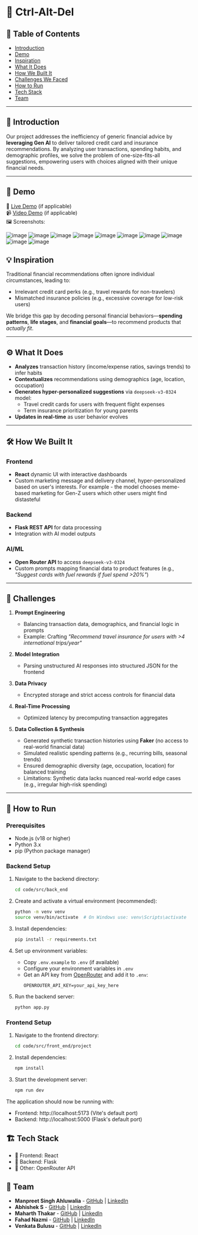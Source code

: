 # 🚀 Ctrl-Alt-Del

## 📌 Table of Contents
- [Introduction](#introduction)
- [Demo](#demo)
- [Inspiration](#inspiration)
- [What It Does](#what-it-does)
- [How We Built It](#how-we-built-it)
- [Challenges We Faced](#challenges-we-faced)
- [How to Run](#how-to-run)
- [Tech Stack](#tech-stack)
- [Team](#team)

---

## 🎯 Introduction
Our project addresses the inefficiency of generic financial advice by **leveraging Gen AI** to deliver tailored credit card and insurance recommendations. By analyzing user transactions, spending habits, and demographic profiles, we solve the problem of one-size-fits-all suggestions, empowering users with choices aligned with their unique financial needs.

---

## 🎥 Demo
🔗 [Live Demo](#) (if applicable)  
📹 [Video Demo](#) (if applicable)  
🖼️ Screenshots:

![image](https://github.com/user-attachments/assets/309d3a7d-cb89-4d91-ba17-66d7bf03c37a)
![image](https://github.com/user-attachments/assets/40e6ea49-ad82-421b-b9a6-410858736bd4)
![image](https://github.com/user-attachments/assets/e3f7352c-ecc9-43b0-9c85-a9b05bedbaff)
![image](https://github.com/user-attachments/assets/94754309-a7db-4de9-be82-2ddf0204bec8)
![image](https://github.com/user-attachments/assets/75c92789-a1f7-4f8e-aa08-971e231bec09)
![image](https://github.com/user-attachments/assets/02b3c2b5-1bbd-4541-be2a-51defefce0c2)
![image](https://github.com/user-attachments/assets/32969577-ee6e-426d-9b20-e692481525e4)
![image](https://github.com/user-attachments/assets/3ffac921-bcd8-462a-a492-0a71839795fa)
![image](https://github.com/user-attachments/assets/b379ceb2-e17a-439d-8a59-b4c2219f4f24)
![image](https://github.com/user-attachments/assets/62281302-6f83-4003-a269-8767372ba1a0)





## 💡 Inspiration
Traditional financial recommendations often ignore individual circumstances, leading to:
- Irrelevant credit card perks (e.g., travel rewards for non-travelers)
- Mismatched insurance policies (e.g., excessive coverage for low-risk users)

We bridge this gap by decoding personal financial behaviors—**spending patterns**, **life stages**, and **financial goals**—to recommend products that _actually fit_.

---

## ⚙️ What It Does
- **Analyzes** transaction history (income/expense ratios, savings trends) to infer habits
- **Contextualizes** recommendations using demographics (age, location, occupation)
- **Generates hyper-personalized suggestions** via `deepseek-v3-0324` model:
  - Travel credit cards for users with frequent flight expenses
  - Term insurance prioritization for young parents
- **Updates in real-time** as user behavior evolves

---

## 🛠️ How We Built It
### Frontend
- **React** dynamic UI with interactive dashboards
- Custom marketing message and delivery channel, hyper-personalized based on user's interests. For example - the model chooses meme-based marketing for Gen-Z users which other users might find distasteful

### Backend
- **Flask REST API** for data processing
- Integration with AI model outputs

### AI/ML
- **Open Router API** to access `deepseek-v3-0324`
- Custom prompts mapping financial data to product features (e.g., _"Suggest cards with fuel rewards if fuel spend >20%"_) 
  
---

## 🚧 Challenges
1. **Prompt Engineering**  
   - Balancing transaction data, demographics, and financial logic in prompts  
   - Example: Crafting _"Recommend travel insurance for users with >4 international trips/year"_

2. **Model Integration**  
   - Parsing unstructured AI responses into structured JSON for the frontend

3. **Data Privacy**  
   - Encrypted storage and strict access controls for financial data

4. **Real-Time Processing**  
   - Optimized latency by precomputing transaction aggregates
     
5. **Data Collection & Synthesis**  
   - Generated synthetic transaction histories using **Faker** (no access to real-world financial data)  
   - Simulated realistic spending patterns (e.g., recurring bills, seasonal trends)  
   - Ensured demographic diversity (age, occupation, location) for balanced training  
   - Limitations: Synthetic data lacks nuanced real-world edge cases (e.g., irregular high-risk spending) 

---

## 🏃 How to Run

### Prerequisites
- Node.js (v18 or higher)
- Python 3.x
- pip (Python package manager)

### Backend Setup
1. Navigate to the backend directory:
   ```sh
   cd code/src/back_end
   ```

2. Create and activate a virtual environment (recommended):
   ```sh
   python -m venv venv
   source venv/bin/activate  # On Windows use: venv\Scripts\activate
   ```

3. Install dependencies:
   ```sh
   pip install -r requirements.txt
   ```

4. Set up environment variables:
   - Copy `.env.example` to `.env` (if available)
   - Configure your environment variables in `.env`
   - Get an API key from [OpenRouter](https://openrouter.ai/deepseek/deepseek-chat-v3-0324:free) and add it to `.env`:
     ```
     OPENROUTER_API_KEY=your_api_key_here
     ```

5. Run the backend server:
   ```sh
   python app.py
   ```

### Frontend Setup
1. Navigate to the frontend directory:
   ```sh
   cd code/src/front_end/project
   ```

2. Install dependencies:
   ```sh
   npm install
   ```

3. Start the development server:
   ```sh
   npm run dev
   ```

The application should now be running with:
- Frontend: http://localhost:5173 (Vite's default port)
- Backend: http://localhost:5000 (Flask's default port)

## 🏗️ Tech Stack
- 🔹 Frontend: React
- 🔹 Backend: Flask
- 🔹 Other: OpenRouter API

## 👥 Team
- **Manpreet Singh Ahluwalia** - [GitHub](https://github.com/Manpreet-2002) | [LinkedIn](https://www.linkedin.com/in/manpreet-singh-ahluwalia-77bbbb202/)
- **Abhishek S** - [GitHub](https://github.com/AbhishekS8073) | [LinkedIn](https://www.linkedin.com/in/abhishek-s-a13265244 )
- **Maharth Thakar** - [GitHub](https://github.com/maharththakar) | [LinkedIn](https://www.linkedin.com/in/maharth-thakar-b463731bb/)
- **Fahad Nazmi** - [GitHub](#) | [LinkedIn](#)
- **Venkata Bulusu** - [GitHub](#) | [LinkedIn](#)
